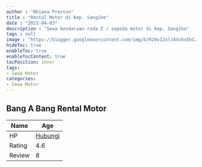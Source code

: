 ```yaml
---
author : "Rhiana Preston"
title : "Rental Motor di Kep. Sangihe"
date : "2022-04-03"
description : "Sewa kendaraan roda 2 / sepeda motor di Kep. Sangihe"
tags : null
image : "https://blogger.googleusercontent.com/img/b/R29vZ2xl/AVvXsEhC21iEgVEkvGWfIIwITxEjHOyNqqnyDeCJCgVD6_djjL9KAlo_gG77DR2PKVjH5LFKSjspbqIMtfubhxCa2tyV47tSVlBnV73cVqbZ2x_70Jr-1S3VZNTafiee8MNd1pllARz3-LDkwH7v-HOlXtc8tT76qZyyG4totM-ocKKCVNvKsXHqTjGab8iKOw/w300-h200/rental-motor-di-kep-sangihe.png"
hideToc: true
enableToc: true
enableTocContent: true
tocPosition: inner
tags:
- Sewa Motor
categories:
- Sewa Motor
---
```



## Bang A Bang Rental Motor

Name | Age
--------|------
HP | [Hubungi](https://pcandroidplayer.blogspot.com/?clayads=https://getnumber.ndower.dev?phone=MDgxMzQwNjczNTI2)
Rating | 4.6
Review | 8



